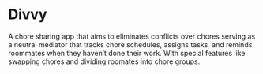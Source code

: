 # Divvy
A chore sharing app that aims to eliminates conflicts over chores serving as a neutral mediator that tracks chore schedules, assigns tasks, and reminds roommates when they haven’t done their work. With special features like swapping chores and dividing roomates into chore groups.
